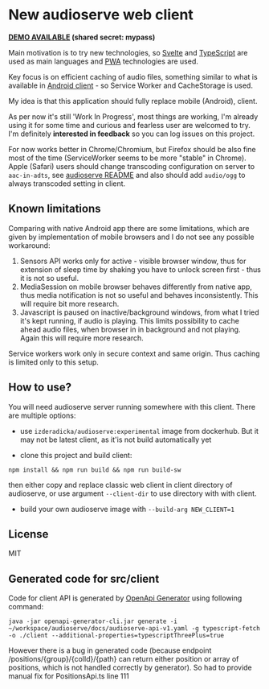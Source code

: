 # New audioserve web client 
**[DEMO AVAILABLE](https://audioserve-new.zderadicka.eu) (shared secret: mypass)**
  
Main motivation is to try new technologies, so [Svelte](https://svelte.dev) and [TypeScript](https://www.typescriptlang.org/) are used as main languages and [PWA](https://developer.mozilla.org/en-US/docs/Web/Progressive_web_apps) technologies are used.

Key focus is on efficient caching of audio files, something similar to what is available in [Android client](https://github.com/izderadicka/audioserve-android) - so Service Worker and CacheStorage is used.

My idea is that this application should fully replace mobile (Android), client.

As per now it's still 'Work In Progress',  most things are working, I'm already using it for some time and curious and fearless user are welcomed to try. I'm definitely **interested in feedback** so you can log issues on this project.

For now works better in Chrome/Chromium, but Firefox should be also fine most of the time (ServiceWorker seems to be more "stable" in Chrome). Apple (Safari) users should change transcoding configuration on server to `aac-in-adts`, see [audioserve README](https://github.com/izderadicka/audioserve#alternative-transcodings-and-transcoding-configuration-for-apple-users) and also should add `audio/ogg` to always transcoded setting in client.

## Known limitations 

Comparing with native Android app there are some limitations, which are given by implementation of mobile browsers and I do not see any possible workaround:
1. Sensors API works only for active - visible browser window, thus for extension of sleep time by shaking you have to unlock screen first - thus it is not so useful.
2. MediaSession on mobile browser behaves differently from native app, thus media notification is not so useful and behaves inconsistently. This will require bit more research.
3. Javascript is paused on inactive/background windows, from what I tried it's kept running, if audio is playing. This limits possibility to cache ahead audio files, when browser in in background and not playing. Again this will require more research. 

Service workers work only in secure context and same origin. Thus caching is limited only to this setup.


## How to use?

You will need audioserve server running somewhere with this client. There are multiple options:

- use `izderadicka/audioserve:experimental` image from dockerhub. But it may not be latest client, as it'is not build automatically yet
  
- clone this project and build client:

```
npm install && npm run build && npm run build-sw
```
then either copy and replace classic web client in client directory of audioserve, or use argument `--client-dir` to use directory with with client.

- build your own audioserve image with `--build-arg NEW_CLIENT=1`

## License 
MIT

## Generated code for src/client

Code for client API is generated by [OpenApi Generator](https://github.com/OpenAPITools/openapi-generator) using following command:

```
java -jar openapi-generator-cli.jar generate -i ~/workspace/audioserve/docs/audioserve-api-v1.yaml -g typescript-fetch -o ./client --additional-properties=typescriptThreePlus=true
```

However there is a bug in generated code (because endpoint /positions/{group}/{colId}/{path} can return either position or array of positions, which is not handled correctly by generator). So had to provide manual fix for PositionsApi.ts line 111



